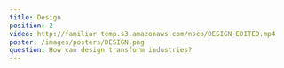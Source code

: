 ```yaml
---
title: Design
position: 2
video: http://familiar-temp.s3.amazonaws.com/nscp/DESIGN-EDITED.mp4
poster: /images/posters/DESIGN.png
question: How can design transform industries?
---
```


